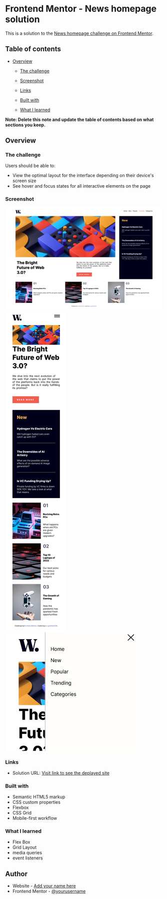 # Frontend Mentor - News homepage solution

This is a solution to the [News homepage challenge on Frontend Mentor](https://www.frontendmentor.io/challenges/news-homepage-H6SWTa1MFl). 

## Table of contents

- [Overview](#overview)
  - [The challenge](#the-challenge)
  - [Screenshot](#screenshot)
  - [Links](#links)

  - [Built with](#built-with)
  - [What I learned](#what-i-learned)
  

**Note: Delete this note and update the table of contents based on what sections you keep.**

## Overview

### The challenge

Users should be able to:

- View the optimal layout for the interface depending on their device's screen size
- See hover and focus states for all interactive elements on the page

### Screenshot

![Desktop layout](./desktop.png)
![Mobile layout](./mobile_mode.png)
![Side bar for mobile layout](./menu_mobile.png)


### Links

- Solution URL: [Visit link to see the deplayed site](https://pro-grammer206.github.io/news-homepage/)



### Built with

- Semantic HTML5 markup
- CSS custom properties
- Flexbox
- CSS Grid
- Mobile-first workflow


### What I learned

* Flex Box
* Grid Layout
* media queries
* event listeners 



## Author

- Website - [Add your name here](https://www.your-site.com)
- Frontend Mentor - [@yourusername](https://www.frontendmentor.io/profile/pro-grammer206)


